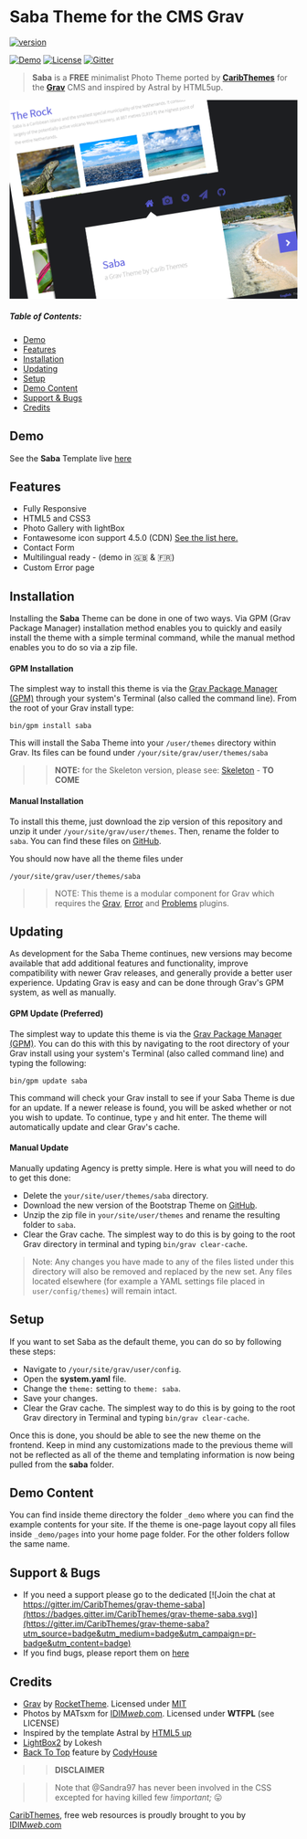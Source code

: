 # Saba Theme for the CMS Grav

[![version](https://img.shields.io/badge/version-v1.0.0-green.svg?style=flat-square)](https://github.com/CaribThemes/grav-theme-saba/releases)

[![Demo](https://img.shields.io/badge/Demo-Saba-blue.svg?style=flat-square)](http://caribthemes.io/demo/saba)
[![License](https://img.shields.io/badge/License-MIT-blue.svg?style=flat-square)](https://github.com/CaribThemes/grav-theme-saba/blob/master/LICENSE.md)
[![Gitter](https://img.shields.io/gitter/room/nwjs/nw.js.svg)](https://gitter.im/CaribThemes/grav-theme-saba)

> **Saba** is a **FREE** minimalist Photo Theme ported by [**CaribThemes**](http://caribthemes.io) for the [**Grav**](http://getgrav.org) CMS and inspired by Astral by HTML5up.

![Saba](assets/readme_1.png)

##### Table of Contents:

* [Demo](#demo)
* [Features](#features)
* [Installation](#installation)
* [Updating](#updating)
* [Setup](#setup)
* [Demo Content](#demo-content)
* [Support & Bugs](#support--bugs)
* [Credits](#credits)

## Demo

See the **Saba** Template live [here](http://caribthemes.io/demo/saba)

## Features
* Fully Responsive
* HTML5 and CSS3
* Photo Gallery with lightBox
* Fontawesome icon support 4.5.0 (CDN) [See the list here.](http://fortawesome.github.io/Font-Awesome/icons)
* Contact Form
* Multilingual ready - (demo in :uk: & :fr:)
* Custom Error page

## Installation
Installing the **Saba** Theme can be done in one of two ways. Via GPM (Grav Package Manager) installation method enables you to quickly and easily install the theme with a simple terminal command, while the manual method enables you to do so via a zip file.

#### GPM Installation

The simplest way to install this theme is via the [Grav Package Manager (GPM)](http://learn.getgrav.org/advanced/grav-gpm) through your system's Terminal (also called the command line). From the root of your Grav install type:

    bin/gpm install saba

This will install the Saba Theme into your `/user/themes` directory within Grav. Its files can be found under `/your/site/grav/user/themes/saba`

>> **NOTE:** for the Skeleton version, please see: [Skeleton](https://github.com/CaribThemes/grav-skeleton-saba) - __TO COME__

#### Manual Installation

To install this theme, just download the zip version of this repository and unzip it under `/your/site/grav/user/themes`. Then, rename the folder to `saba`. You can find these files on [GitHub](https://github.com/CaribThemes/grav-theme-saba).

You should now have all the theme files under

    /your/site/grav/user/themes/saba

>> NOTE: This theme is a modular component for Grav which requires the [Grav](http://github.com/getgrav/grav), [Error](https://github.com/getgrav/grav-theme-error) and [Problems](https://github.com/getgrav/grav-plugin-problems) plugins.

## Updating
As development for the Saba Theme continues, new versions may become available that add additional features and functionality, improve compatibility with newer Grav releases, and generally provide a better user experience. Updating Grav is easy and can be done through Grav's GPM system, as well as manually.

#### GPM Update (Preferred)

The simplest way to update this theme is via the [Grav Package Manager (GPM)](http://learn.getgrav.org/advanced/grav-gpm). You can do this with this by navigating to the root directory of your Grav install using your system's Terminal (also called command line) and typing the following:

    bin/gpm update saba

This command will check your Grav install to see if your Saba Theme is due for an update. If a newer release is found, you will be asked whether or not you wish to update. To continue, type `y` and hit enter. The theme will automatically update and clear Grav's cache.

#### Manual Update

Manually updating Agency is pretty simple. Here is what you will need to do to get this done:

* Delete the `your/site/user/themes/saba` directory.
* Download the new version of the Bootstrap Theme on [GitHub](https://github.com/CaribThemes/grav-theme-saba).
* Unzip the zip file in `your/site/user/themes` and rename the resulting folder to `saba`.
* Clear the Grav cache. The simplest way to do this is by going to the root Grav directory in terminal and typing `bin/grav clear-cache`.

> Note: Any changes you have made to any of the files listed under this directory will also be removed and replaced by the new set. Any files located elsewhere (for example a YAML settings file placed in `user/config/themes`) will remain intact.

## Setup
If you want to set Saba as the default theme, you can do so by following these steps:

* Navigate to `/your/site/grav/user/config`.
* Open the **system.yaml** file.
* Change the `theme:` setting to `theme: saba`.
* Save your changes.
* Clear the Grav cache. The simplest way to do this is by going to the root Grav directory in Terminal and typing `bin/grav clear-cache`.

Once this is done, you should be able to see the new theme on the frontend. Keep in mind any customizations made to the previous theme will not be reflected as all of the theme and templating information is now being pulled from the **saba** folder.

## Demo Content
You can find inside theme directory the folder `_demo` where you can find the example contents for your site. If the theme is one-page layout copy all files inside `_demo/pages` into your home page folder. For the other folders follow the same name.

## Support & Bugs
* If you need a support please go to the dedicated [![Join the chat at https://gitter.im/CaribThemes/grav-theme-saba](https://badges.gitter.im/CaribThemes/grav-theme-saba.svg)](https://gitter.im/CaribThemes/grav-theme-saba?utm_source=badge&utm_medium=badge&utm_campaign=pr-badge&utm_content=badge)
* If you find bugs, please report them on [here](https://github.com/CaribThemes/grav-theme-saba/issues)

## Credits
* [Grav](http://getgrav.org) by [RocketTheme](http://www.rockettheme.com). Licensed under [MIT](https://github.com/CaribThemes/grav-theme-saba/master/LICENSE.md)
* Photos by MATsxm for [IDIM<em>web</em>.com](http://idimweb.com). Licensed under __WTFPL__ (see LICENSE)
* Inspired by the template Astral by [HTML5 up](http://html5up.net/)
* [LightBox2](https://github.com/lokesh/lightbox2) by Lokesh
* [Back To Top](https://github.com/CodyHouse/back-to-top) feature by [CodyHouse](https://github.com/CodyHouse)

>> __DISCLAIMER__

>>Note that @Sandra97 has never been involved in the CSS excepted for having killed few _!important;_ :stuck_out_tongue:

[CaribThemes](https://caribthemes.io), free web resources is proudly brought to you by [IDIM<em>web</em>.com](http://idimweb.com)
